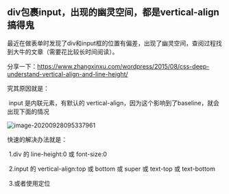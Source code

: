## div包裹input，出现的幽灵空间，都是vertical-align搞得鬼

最近在做表单时发现了div和input框的位置有偏差，出现了幽灵空间，查阅过程找到大牛的文章（需要花比较长时间阅读）。

分享一下：https://www.zhangxinxu.com/wordpress/2015/08/css-deep-understand-vertical-align-and-line-height/



究其原因就是：

​	input 是内联元素，有默认的 vertical-align，因为这个影响到了baseline，就会出现下面的情况

![image-20200928095337961](D:\个人资料\LearnMore\知识总结\CSS\vertical1.png)

快速的解决办法就是：

​	1.div 的 line-height:0 或 font-size:0

​	2.input 的 vertical-align:top 或 bottom 或 super 或 text-top 或 text-bottom

​	3.或者使用定位